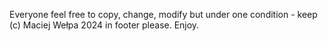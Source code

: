 Everyone feel free to copy, change, modify but under one condition - keep (c) Maciej Wełpa 2024 in footer please. Enjoy.
